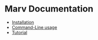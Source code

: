 # Marv Documentation

* [Installation](installation.md)
* [Command-Line usage](command-line.md) 
* [Tutorial](tutorial/01-bucket-example.md)